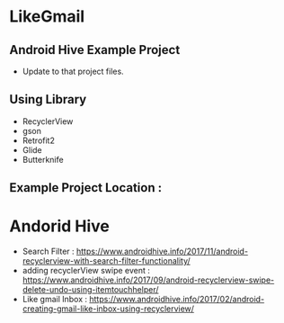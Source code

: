 # LikeGmail

## Android Hive Example Project
 - Update to that project files.

## Using Library
 - RecyclerView
 - gson
 - Retrofit2
 - Glide
 - Butterknife
 
 ## Example Project Location : 
 # Andorid Hive
 - Search Filter : https://www.androidhive.info/2017/11/android-recyclerview-with-search-filter-functionality/ 
 - adding recyclerView swipe event : https://www.androidhive.info/2017/09/android-recyclerview-swipe-delete-undo-using-itemtouchhelper/
 - Like gmail Inbox : https://www.androidhive.info/2017/02/android-creating-gmail-like-inbox-using-recyclerview/
